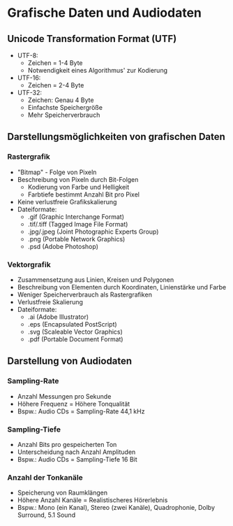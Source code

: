 # Grafische Daten und Audiodaten

## Unicode Transformation Format (UTF)
- UTF-8:
  - Zeichen = 1-4 Byte
  - Notwendigkeit eines Algorithmus' zur Kodierung
- UTF-16:
  - Zeichen = 2-4 Byte
- UTF-32:
  - Zeichen: Genau 4 Byte
  - Einfachste Speichergröße
  - Mehr Speicherverbrauch
 
## Darstellungsmöglichkeiten von grafischen Daten

### Rastergrafik
- "Bitmap" - Folge von Pixeln
- Beschreibung von Pixeln durch Bit-Folgen
  - Kodierung von Farbe und Helligkeit
  - Farbtiefe bestimmt Anzahl Bit pro Pixel
- Keine verlustfreie Grafikskalierung
- Dateiformate:
  - .gif (Graphic Interchange Format)
  - .tif/.tiff (Tagged Image File Format)
  - .jpg/.jpeg (Joint Photographic Experts Group)
  - .png (Portable Network Graphics)
  - .psd (Adobe Photoshop)

### Vektorgrafik
- Zusammensetzung aus Linien, Kreisen und Polygonen
- Beschreibung von Elementen durch Koordinaten, Linienstärke und Farbe
- Weniger Speicherverbrauch als Rastergrafiken
- Verlustfreie Skalierung
- Dateiformate:
  - .ai (Adobe Illustrator)
  - .eps (Encapsulated PostScript)
  - .svg (Scaleable Vector Graphics)
  - .pdf (Portable Document Format)

## Darstellung von Audiodaten

### Sampling-Rate
- Anzahl Messungen pro Sekunde
- Höhere Frequenz = Höhere Tonqualität
- Bspw.: Audio CDs = Sampling-Rate 44,1 kHz

### Sampling-Tiefe
- Anzahl Bits pro gespeicherten Ton
- Unterscheidung nach Anzahl Amplituden
- Bspw.: Audio CDs = Sampling-Tiefe 16 Bit

### Anzahl der Tonkanäle
- Speicherung von Raumklängen
- Höhere Anzahl Kanäle = Realistischeres Hörerlebnis
- Bspw.: Mono (ein Kanal), Stereo (zwei Kanäle), Quadrophonie, Dolby Surround, 5.1 Sound


